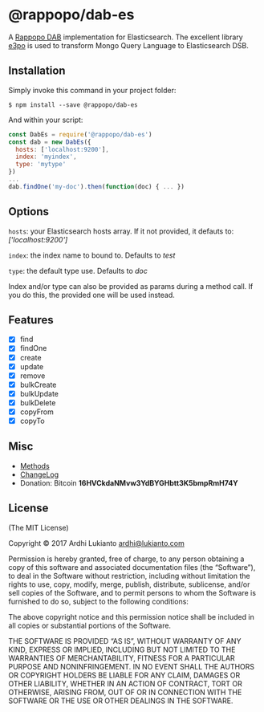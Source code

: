 # @rappopo/dab-es

A [Rappopo DAB](https://github.com/rappopo/dab) implementation for Elasticsearch. The excellent library [e3po](https://github.com/dab00/e3po) is used to transform Mongo Query Language to Elasticsearch DSB.

## Installation

Simply invoke this command in your project folder:

```
$ npm install --save @rappopo/dab-es
```

And within your script:

```javascript
const DabEs = require('@rappopo/dab-es')
const dab = new DabEs({
  hosts: ['localhost:9200'],
  index: 'myindex',
  type: 'mytype'
})
...
dab.findOne('my-doc').then(function(doc) { ... })
```

## Options

`hosts`: your Elasticsearch hosts array. If it not provided, it defauts to: *['localhost:9200']*

`index`: the index name to bound to. Defaults to *test*

`type`: the default type use. Defaults to *doc*

Index and/or type can also be provided as params during a method call. If you do this, the provided one will be used instead.

## Features

* [x] find
* [x] findOne
* [x] create
* [x] update
* [x] remove
* [x] bulkCreate
* [x] bulkUpdate
* [x] bulkDelete
* [x] copyFrom
* [x] copyTo

## Misc

* [Methods](https://github.com/rappopo/dab)
* [ChangeLog](CHANGELOG.md)
* Donation: Bitcoin **16HVCkdaNMvw3YdBYGHbtt3K5bmpRmH74Y**

## License

(The MIT License)

Copyright © 2017 Ardhi Lukianto <ardhi@lukianto.com>

Permission is hereby granted, free of charge, to any person obtaining a copy of this software and associated documentation files (the “Software”), to deal in the Software without restriction, including without limitation the rights to use, copy, modify, merge, publish, distribute, sublicense, and/or sell copies of the Software, and to permit persons to whom the Software is furnished to do so, subject to the following conditions:

The above copyright notice and this permission notice shall be included in all copies or substantial portions of the Software.

THE SOFTWARE IS PROVIDED “AS IS”, WITHOUT WARRANTY OF ANY KIND, EXPRESS OR IMPLIED, INCLUDING BUT NOT LIMITED TO THE WARRANTIES OF MERCHANTABILITY, FITNESS FOR A PARTICULAR PURPOSE AND NONINFRINGEMENT. IN NO EVENT SHALL THE AUTHORS OR COPYRIGHT HOLDERS BE LIABLE FOR ANY CLAIM, DAMAGES OR OTHER LIABILITY, WHETHER IN AN ACTION OF CONTRACT, TORT OR OTHERWISE, ARISING FROM, OUT OF OR IN CONNECTION WITH THE SOFTWARE OR THE USE OR OTHER DEALINGS IN THE SOFTWARE.